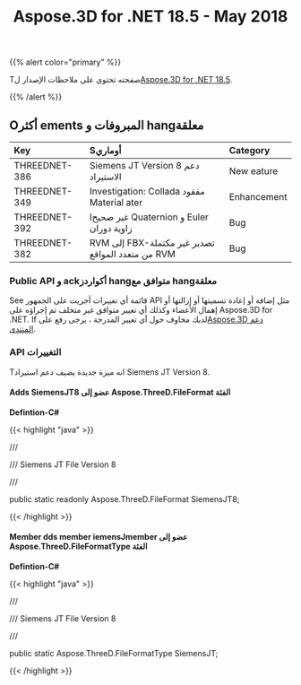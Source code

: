 ﻿---
title: Aspose.3D for .NET 18.5 - May 2018
type: docs
weight: 80
url: /ar/net/aspose-3d-for-net-18-5-may-2018/
---
{{% alert color="primary" %}} 

Tصفحته تحتوي على ملاحظات الإصدار ل[Aspose.3D for .NET 18.5](https://downloads.aspose.com/3d/net).

{{% /alert %}} 
## **Oأكثر ements المبروفات و hangمعلقة**

|**Key**|**Sأوماري**|**Category**|
|:- |:- |:- |
|THREEDNET-386|Siemens JT Version 8 دعم الاستيراد|New eature|
|THREEDNET-349|Investigation: Collada مفقود Material ater|Enhancement|
|THREEDNET-392|Iغير صحيح Quaternion و Euler زاوية دوران|Bug|
|THREEDNET-382|RVM إلى FBX-تصدير غير مكتملة من متعدد المواقع RVM|Bug|
### **Public API و ackأكواردز hangمتوافق مع hangمعلقة**
See قائمة أي تغييرات أجريت على الجمهور API مثل إضافة أو إعادة تسميتها أو إزالتها أو إهمال الأعضاء وكذلك أي تغيير متوافق غير متخلف تم إجراؤه على Aspose.3D for .NET. If لديك مخاوف حول أي تغيير المدرجة ، يرجى رفع على[Aspose.3D دعم المنتدى](https://forum.aspose.com/c/3d/18).
### **API التغييرات**
Tانه ميزة جديدة يضيف دعم استيراد Siemens JT Version 8.
#### **Adds SiemensJT8 عضو إلى Aspose.ThreeD.FileFormat الفئة**
**Defintion-C#**

{{< highlight "java" >}}

 /// <summary>

/// Siemens JT File Version 8

/// </summary>

public static readonly Aspose.ThreeD.FileFormat SiemensJT8;

{{< /highlight >}}
#### **Member dds member iemensJmember عضو إلى Aspose.ThreeD.FileFormatType الفئة**
**Defintion-C#**

{{< highlight "java" >}}

 /// <summary>

/// Siemens JT File Version 8

/// </summary>

public static Aspose.ThreeD.FileFormatType SiemensJT;

{{< /highlight >}}
